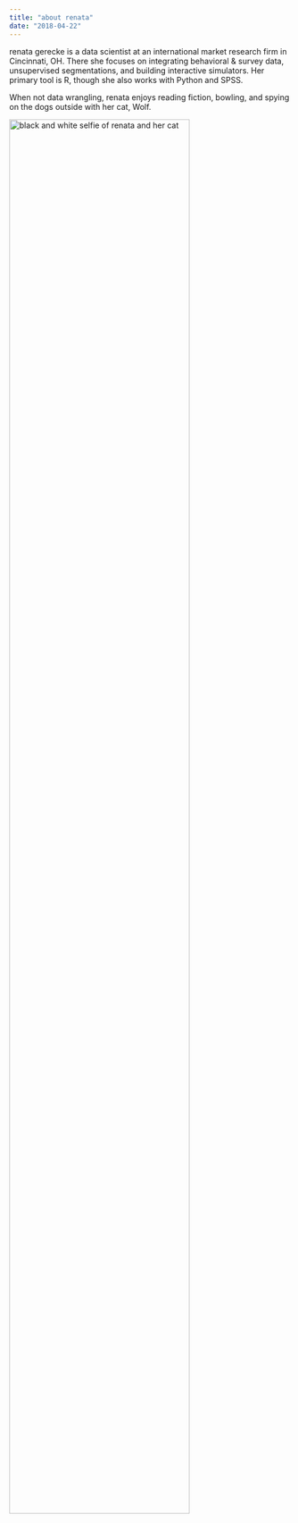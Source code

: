 ```yaml
---
title: "about renata"
date: "2018-04-22"
---
```


renata gerecke is a data scientist at an international market research firm in Cincinnati, OH. There she focuses on integrating behavioral & survey data, unsupervised segmentations, and building interactive simulators. Her primary tool is R, though she also works with Python and SPSS.

When not data wrangling, renata enjoys reading fiction, bowling, and spying on the dogs outside with her cat, Wolf. 

<img src="/./about_files/IMG_3954-min.JPG" alt="black and white selfie of renata and her cat" width="80%"/>